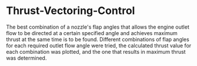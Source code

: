 # Thrust-Vectoring-Control

The best combination of a nozzle's flap angles that allows the engine outlet flow to be directed at a certain specified angle and achieves maximum thrust at the same time is to be found. Different combinations of flap angles for each required outlet flow angle were tried, the calculated thrust value for each combination was plotted, and the one that results in maximum thrust was determined.
